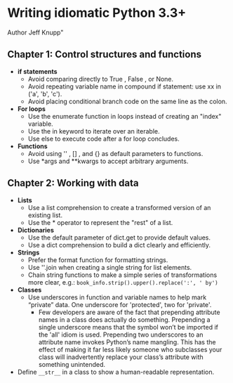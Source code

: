 # Writing idiomatic Python 3.3+
Author Jeff Knupp"

## Chapter 1: Control structures and functions
* **if statements**
  * Avoid comparing directly to True , False , or None.
  * Avoid repeating variable name in compound if statement: use xx in ('a', 'b', 'c').
  * Avoid placing conditional branch code on the same line as the colon.
* **For loops**
  * Use the enumerate function in loops instead of creating an "index" variable.
  * Use the in keyword to iterate over an iterable.
  * Use else to execute code after a for loop concludes.
* **Functions**
  * Avoid using '' , [] , and {} as default parameters to functions.
  * Use *args and **kwargs to accept arbitrary arguments.


## Chapter 2: Working with data
* **Lists**
  * Use a list comprehension to create a transformed version of an existing list.
  * Use the * operator to represent the "rest" of a list.
* **Dictionaries**
  * Use the default parameter of dict.get to provide default values.
  * Use a dict comprehension to build a dict clearly and efficiently.
* **Strings**
  * Prefer the format function for formatting strings.
  * Use ''.join when creating a single string for list elements.
  * Chain string functions to make a simple series of transformations more clear, e.g.: `book_info.strip().upper().replace(':', ' by')`
* **Classes**
  * Use underscores in function and variable names to help mark “private” data. One underscore for 'protected', two for 'private'.
    * Few developers are aware of the fact that prepending attribute names in a class does actually do something. Prepending a single underscore means that the symbol won’t be imported if the 'all' idiom is used. Prepending two underscores to an attribute name invokes Python’s name mangling. This has the effect of making it far less likely someone who subclasses your class will inadvertently replace your class’s attribute with something unintended.
 * Define `__str__` in a class to show a human-readable representation.
